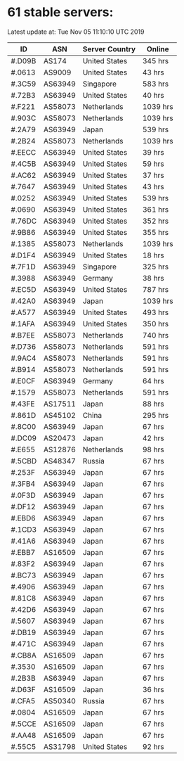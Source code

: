 # 61 stable servers:

Latest update at: Tue Nov 05 11:10:10 UTC 2019

| ID | ASN | Server Country | Online |
| -- | --- | -------------- | ------ |
| #.D09B | AS174 | United States | 345 hrs |
| #.0613 | AS9009 | United States | 43 hrs |
| #.3C59 | AS63949 | Singapore | 583 hrs |
| #.72B3 | AS63949 | United States | 40 hrs |
| #.F221 | AS58073 | Netherlands | 1039 hrs |
| #.903C | AS58073 | Netherlands | 1039 hrs |
| #.2A79 | AS63949 | Japan | 539 hrs |
| #.2B24 | AS58073 | Netherlands | 1039 hrs |
| #.EECC | AS63949 | United States | 39 hrs |
| #.4C5B | AS63949 | United States | 59 hrs |
| #.AC62 | AS63949 | United States | 37 hrs |
| #.7647 | AS63949 | United States | 43 hrs |
| #.0252 | AS63949 | United States | 539 hrs |
| #.0690 | AS63949 | United States | 361 hrs |
| #.76DC | AS63949 | United States | 352 hrs |
| #.9B86 | AS63949 | United States | 355 hrs |
| #.1385 | AS58073 | Netherlands | 1039 hrs |
| #.D1F4 | AS63949 | United States | 18 hrs |
| #.7F1D | AS63949 | Singapore | 325 hrs |
| #.3988 | AS63949 | Germany | 38 hrs |
| #.EC5D | AS63949 | United States | 787 hrs |
| #.42A0 | AS63949 | Japan | 1039 hrs |
| #.A577 | AS63949 | United States | 493 hrs |
| #.1AFA | AS63949 | United States | 350 hrs |
| #.B7EE | AS58073 | Netherlands | 740 hrs |
| #.D736 | AS58073 | Netherlands | 591 hrs |
| #.9AC4 | AS58073 | Netherlands | 591 hrs |
| #.B914 | AS58073 | Netherlands | 591 hrs |
| #.E0CF | AS63949 | Germany | 64 hrs |
| #.1579 | AS58073 | Netherlands | 591 hrs |
| #.43FE | AS17511 | Japan | 88 hrs |
| #.861D | AS45102 | China | 295 hrs |
| #.8C00 | AS63949 | Japan | 67 hrs |
| #.DC09 | AS20473 | Japan | 42 hrs |
| #.E655 | AS12876 | Netherlands | 98 hrs |
| #.5CBD | AS48347 | Russia | 67 hrs |
| #.253F | AS63949 | Japan | 67 hrs |
| #.3FB4 | AS63949 | Japan | 67 hrs |
| #.0F3D | AS63949 | Japan | 67 hrs |
| #.DF12 | AS63949 | Japan | 67 hrs |
| #.EBD6 | AS63949 | Japan | 67 hrs |
| #.1CD3 | AS63949 | Japan | 67 hrs |
| #.41A6 | AS63949 | Japan | 67 hrs |
| #.EBB7 | AS16509 | Japan | 67 hrs |
| #.83F2 | AS63949 | Japan | 67 hrs |
| #.BC73 | AS63949 | Japan | 67 hrs |
| #.4906 | AS63949 | Japan | 67 hrs |
| #.81C8 | AS63949 | Japan | 67 hrs |
| #.42D6 | AS63949 | Japan | 67 hrs |
| #.5607 | AS63949 | Japan | 67 hrs |
| #.DB19 | AS63949 | Japan | 67 hrs |
| #.471C | AS63949 | Japan | 67 hrs |
| #.CB8A | AS16509 | Japan | 67 hrs |
| #.3530 | AS16509 | Japan | 67 hrs |
| #.2B3B | AS63949 | Japan | 67 hrs |
| #.D63F | AS16509 | Japan | 36 hrs |
| #.CFA5 | AS50340 | Russia | 67 hrs |
| #.0804 | AS16509 | Japan | 67 hrs |
| #.5CCE | AS16509 | Japan | 67 hrs |
| #.AA48 | AS16509 | Japan | 67 hrs |
| #.55C5 | AS31798 | United States | 92 hrs |


